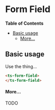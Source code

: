 <h1>Form Field</h1>


<!-- START doctoc generated TOC please keep comment here to allow auto update -->
<!-- DON'T EDIT THIS SECTION, INSTEAD RE-RUN doctoc TO UPDATE -->
**Table of Contents**

- [Basic usage](#basic-usage)
    - [More...](#more)

<!-- END doctoc generated TOC please keep comment here to allow auto update -->


## Basic usage

Use the thing...

```html
<ts-form-field>
</ts-form-field>
```

#### More...

TODO
